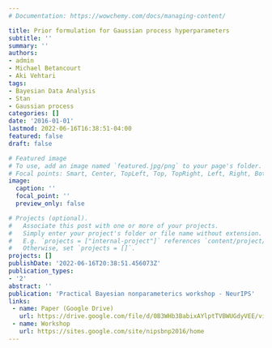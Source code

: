 ```yaml
---
# Documentation: https://wowchemy.com/docs/managing-content/

title: Prior formulation for Gaussian process hyperparameters
subtitle: ''
summary: ''
authors:
- admin
- Michael Betancourt
- Aki Vehtari
tags:
- Bayesian Data Analysis
- Stan
- Gaussian process
categories: []
date: '2016-01-01'
lastmod: 2022-06-16T16:38:51-04:00
featured: false
draft: false

# Featured image
# To use, add an image named `featured.jpg/png` to your page's folder.
# Focal points: Smart, Center, TopLeft, Top, TopRight, Left, Right, BottomLeft, Bottom, BottomRight.
image:
  caption: ''
  focal_point: ''
  preview_only: false

# Projects (optional).
#   Associate this post with one or more of your projects.
#   Simply enter your project's folder or file name without extension.
#   E.g. `projects = ["internal-project"]` references `content/project/deep-learning/index.md`.
#   Otherwise, set `projects = []`.
projects: []
publishDate: '2022-06-16T20:38:51.456073Z'
publication_types:
- '2'
abstract: ''
publication: 'Practical Bayesian nonparameterics workshop - NeurIPS'
links:
 - name: Paper (Google Drive)
   url: https://drive.google.com/file/d/0B3WHb3BabixAYlptTVBWUGdyVEE/view?resourcekey=0-mj7f4AZQ-UN1Rvd9NrRlHg
 - name: Workshop
   url: https://sites.google.com/site/nipsbnp2016/home
---
```

